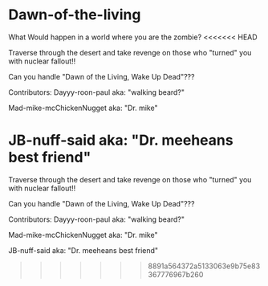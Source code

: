 Dawn-of-the-living
==================
What Would happen in a world where you are the zombie?
<<<<<<< HEAD

Traverse through the desert and take revenge on those who "turned" you with nuclear fallout!!

Can you handle "Dawn of the Living, Wake Up Dead"???

Contributors: Dayyy-roon-paul aka: "walking beard?"

Mad-mike-mcChickenNugget aka: "Dr. mike"

JB-nuff-said aka: "Dr. meeheans best friend"
=======

Traverse through the desert and take revenge on those who "turned" you with nuclear fallout!!

Can you handle "Dawn of the Living, Wake Up Dead"???

Contributors:
Dayyy-roon-paul aka: "walking beard?"

Mad-mike-mcChickenNugget aka: "Dr. mike" 

JB-nuff-said aka: "Dr. meeheans best friend"

>>>>>>> 8891a564372a5133063e9b75e83367776967b260
